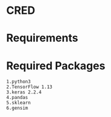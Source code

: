 # CRED
 # Requirements
  # Required Packages
    1.python3
    2.TensorFlow 1.13
    3.keras 2.2.4
    4.pandas
    5.sklearn
    6.gensim
